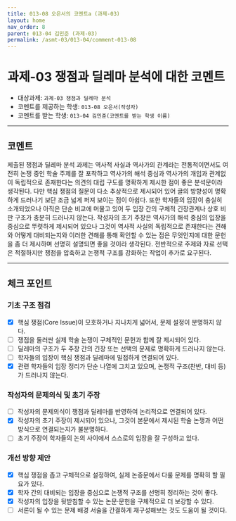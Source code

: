 ```yaml
---
title: 013-08 오은서의 코멘트a (과제-03) 
layout: home
nav_order: 8
parent: 013-04 김민준 (과제-03)
permalink: /asmt-03/013-04/comment-013-08
---
```


# 과제-03 쟁점과 딜레마 분석에 대한 코멘트

- 대상과제: `과제-03 쟁점과 딜레마 분석`
- 코멘트를 제공하는 학생: `013-08 오은서(작성자)` 
- 코멘트를 받는 학생: `013-04 김민준(코멘트를 받는 학생 이름)` 

---

## 코멘트

제출된 쟁점과 딜레마 분석 과제는 역사적 사실과 역사가의 관계라는 전통적이면서도 여전히 논쟁 중인 학술 주제를 잘 포착하고 역사가의 해석 중심과 역사가의 개입과 관계없이 독립적으로 존재한다는 의견의 대립 구도를 명확하게 제시한 점이 좋은 분석문이라 생각된다. 다만 핵심 쟁점의 질문이 다소 추상적으로 제시되어 있어 글의 방향성이 명확하게 드러나기 보단 조금 넓게 퍼져 보이는 점이 아쉽다. 또한 학자들의 입장이 충실히 소개되었으나 아직은 단순 비교에 머물고 있어 두 입장 간의 구체적 긴장관계나 상호 비판 구조가 충분히 드러나지 않는다. 작성자의 초기 주장은 역사가의 해석 중심의 입장을 중심으로 뚜렷하게 제시되어 있으나 그것이 역사적 사실의 독립적으로 존재한다는 견해와 어떻게 대비되는지와 이러한 견해를 통해 확인할 수 있는 점은 무엇인지에 대한 문헌을 좀 더 제시하며 선명히 설명되면 좋을 것이라 생각된다. 전반적으로 주제와 자료 선택은 적절하지만 쟁점을 압축하고 논쟁적 구조를 강화하는 작업이 추가로 요구된다. 

---

## 체크 포인트

### **기초 구조 점검**
- [x] 핵심 쟁점(Core Issue)이 모호하거나 지나치게 넓어서, 문제 설정이 분명하지 않다.
- [ ] 쟁점을 둘러싼 실제 학술 논쟁이 구체적인 문헌과 함께 잘 제시되어 있다.
- [ ] 딜레마의 구조가 두 주장 간의 긴장 또는 선택의 문제로 명확하게 드러나지 않는다.
- [ ] 학자들의 입장이 핵심 쟁점과 딜레마에 밀접하게 연결되어 있다.
- [x] 관련 학자들의 입장 정리가 단순 나열에 그치고 있으며, 논쟁적 구조(찬반, 대비 등)가 드러나지 않는다.

### **작성자의 문제의식 및 초기 주장**
- [ ] 작성자의 문제의식이 쟁점과 딜레마를 반영하여 논리적으로 연결되어 있다.
- [x] 작성자의 초기 주장이 제시되어 있으나, 그것이 본문에서 제시된 학술 논쟁과 어떤 방식으로 연결되는지가 불분명하다.
- [ ] 초기 주장이 학자들의 논의 사이에서 스스로의 입장을 잘 구성하고 있다.

### **개선 방향 제안**
- [x] 핵심 쟁점을 좁고 구체적으로 설정하여, 실제 논증문에서 다룰 문제를 명확히 할 필요가 있다.
- [x] 학자 간의 대비되는 입장을 중심으로 논쟁적 구조를 선명히 정리하는 것이 좋다.
- [x] 작성자의 입장을 뒷받침할 수 있는 논문·문헌을 구체적으로 더 보강할 수 있다.
- [ ] 서론이 될 수 있는 문제 배경 서술을 간결하게 재구성해보는 것도 도움이 될 것이다.
